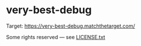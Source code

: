 # very-best-debug

Target: https://very-best-debug.matchthetarget.com/

Some rights reserved — see [LICENSE.txt](LICENSE.txt)
